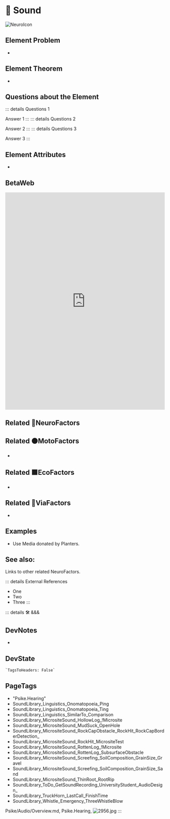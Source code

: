 
# 💜 <psike>Sound</psike>

![NeuroIcon](/Psike/Neuro_Icon.png)

## Element Problem

-

## Element Theorem

-

## Questions about the Element

::: details Questions 1

Answer 1
:::
::: details Questions 2

Answer 2
:::
::: details Questions 3

Answer 3
:::

## Element Attributes

-

## BetaWeb

<iframe
    width="100%"
    height="684"
    frameborder="0"
    src="https://observablehq.com/embed/@d3/force-directed-graph/2?cells=chart"
></iframe>

## Related 💜<psike>NeuroFactors</psike>

## Related 🟠<move>MotoFactors</move>

-

## Related 🟩<eko>EcoFactors</eko>

-

## Related 🔻<via>ViaFactors</via>

-

## Examples

- Use Media donated by Planters.

## See also:

Links to other related NeuroFactors.

::: details External References

- One
- Two
- Three
:::

::: details 🛠 <dev>&&&</dev>

## DevNotes

-

## DevState

```py
`TagsToHeaders: False`
```

<h2>PageTags</h2>

- "Psike.Hearing"
- SoundLibrary_Linguistics_Onomatopoeia_Ping
- SoundLibrary_Linguistics_Onomatopoeia_Ting
- SoundLibrary_Linguistics_SimilarTo_Comparison
- SoundLibrary_MicrositeSound_HollowLog_!Microsite
- SoundLibrary_MicrositeSound_MudSuck_OpenHole
- SoundLibrary_MicrositeSound_RockCapObstacle_RockHit_RockCapBorderDetection_
- SoundLibrary_MicrositeSound_RockHit_MicrositeTest
- SoundLibrary_MicrositeSound_RottenLog_!Microsite
- SoundLibrary_MicrositeSound_RottenLog_SubsurfaceObstacle
- SoundLibrary_MicrositeSound_Screefing_SoilComposition_GrainSize_Gravel
- SoundLibrary_MicrositeSound_Screefing_SoilComposition_GrainSize_Sand
- SoundLibrary_MicrositeSound_ThinRoot_RootRip
- SoundLibrary_ToDo_GetSoundRecording_UniversityStudent_AudioDesign_
- SoundLibrary_TruckHorn_LastCall_FinishTime
- SoundLibrary_Whistle_Emergency_ThreeWhistleBlow

Psike/Audio/Overview.md, <dev>Psike.Hearing</dev>, ![2956.jpg](/PaperPhoto/2956.jpg)
:::
